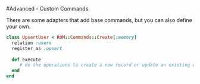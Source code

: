 #Advanced - Custom Commands

There are some adapters that add base commands, but you can also define your own. 

```ruby
class UpsertUser < ROM::Commands::Create[:memory]
  relation :users
  register_as :upsert
  
  def execute
     # do the operations to create a new record or update an existing one
  end
end
```